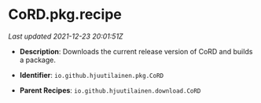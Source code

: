 # CoRD.pkg.recipe

_Last updated 2021-12-23 20:01:51Z_

- **Description**: Downloads the current release version of CoRD and builds a package.

- **Identifier**: `io.github.hjuutilainen.pkg.CoRD`

- **Parent Recipes**: `io.github.hjuutilainen.download.CoRD`
